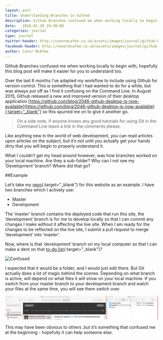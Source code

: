 ```yaml
---
layout: post
title: Understanding Branches in Github
description: Github Branches confused me when working locally to begin with, hopefully this blog post will make it easier for you to understand too. 
date:   2016-01-20 19:30:00
categories: journal
type: journal
twitter-header: http://conormcafee.co.uk/assets/images/journal/github-branches-demo.gif
facebook-header: http://conormcafee.co.uk/assets/images/journal/github-branches-demo.gif
author: Conor McAfee
---
```

Github Branches confused me when working locally to begin with, hopefully this blog post will make it easier for you to understand too.

Over the last 6 months I’ve adapted my workflow to include using Github for version control.  This is something that I had wanted to do for a while, but was always put off as I find it confusing on the Command Line.  In August 2015, Github released a new and improved version of their desktop application [https://github.com/blog/2046-github-desktop-is-now-available](https://github.com/blog/2046-github-desktop-is-now-available){:target="_blank"} so this spurred me on to give it another go.

> On a side note, if anyone knows any good tutorials for using Git in the Command Line leave a link in the comments please.

Like anything new in the world of web development, you can read articles upon articles on the subject, but it’s not until you actually get your hands dirty that you will begin to properly understand it.

What I couldn’t get my head around however, was how branches worked on your local machine.  Are they a sub-folder? Why can I not see my ‘Development’ branch? Where did that go?

##Example

Let’s take my [repo](https://github.com/conormcafee/conormcafee.github.io){:target="_blank"} for this website as an example.  I have two branches which I actively use:

- Master
- Development

The ‘master’ branch contains the deployed code that run this site, the ‘development’ branch is for me to develop locally so that I can commit any changes I make without it affecting the live site.  When I am ready for the changes to be reflected on the live site, I submit a pull request to merge ‘development’ into ‘master’.

Now, where is that ‘development’ branch on my local computer so that I can make a dent on that [to-do list](https://trello.com/b/WtQCGHgg){:target="_blank"}?

![Confused](https://media.giphy.com/media/7dPhaWI5mxmAU/giphy.gif)

I expected that it would be a folder, and I would just edit there.  But Git actually does a lot of magic behind the scenes.  Depending on what branch is active, will depend on what files it will show on your local machine.  If you switch from your master branch to your development branch and watch your files at the same time, you will see them switch over.

![Branch Gif](/assets/images/journal/github-branches-demo.gif)

This may have been obvious to others ,but it’s something that confused me at the beginning - hopefully it can help someone else.